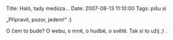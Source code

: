 Title: Haló, tady medúza...
Date: 2007-08-13 11:10:00
Tags: píšu si

„Připravit, pozor, jedem!“ :)

O čem to bude? O webu, o mně, o hudbě, o světě. Tak si to užij
;) .